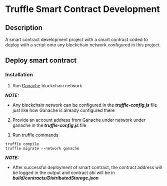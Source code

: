 # Truffle Smart Contract Development

## Description

A smart contract development project with a smart contract coded to deploy with a script onto any blockchain network configured in this project.

## Deploy smart contract

### Installation

1. Run [Ganache](https://trufflesuite.com/ganache/) blockchain network

**_NOTE:_**

- Any blockchain network can be configured in the **_truffle-config.js_** file just like how Ganache is already configured there

2. Provide an account address from Ganache under network under ganache in the **_truffle-config.js_** file

3. Run truffle commands

```shell
truffle compile
truffle migrate --network ganache
```
**_NOTE:_**

- After successful deployment of smart contract, the contract address will be logged in the output and contract abi will be in **_build/contracts/DistributedStorage.json_**

